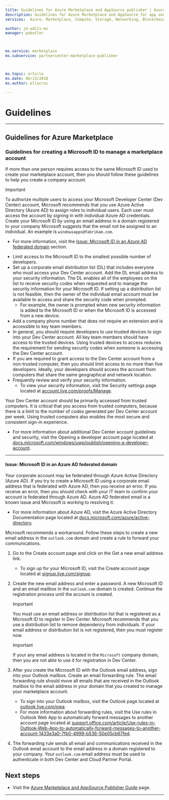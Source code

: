 ```yaml
---
title: Guidelines for Azure Marketplace and AppSource publisher | Azure
description: Guidelines for Azure Marketplace and AppSource for app and service publishers
services:  Azure, Marketplace, Compute, Storage, Networking, Blockchain, Security

author: jm-aditi-ms
manager: pabutler



ms.service: marketplace
ms.subservice: partnercenter-marketplace-publisher



ms.topic: article
ms.date: 06/13/2018
ms.author: ellacroi

---
```


# Guidelines  

<!--
## Guidelines for AppSource  
-->
---

## Guidelines for Azure Marketplace  

### Guidelines for creating a Microsoft ID to manage a marketplace account  
If more than one person requires access to the same Microsoft ID used to create your marketplace account, then you should follow these guidelines to help you create a company account. 

>[!IMPORTANT]
>To authorize multiple users to access your Microsoft Developer Center (Dev Center) account, Microsoft recommends that you use Azure Active Directory (Azure AD) to assign roles to individual users. Each user must access the account by signing in with individual Azure AD credentials. Create your Microsoft ID by using an email address in a domain registered to your company Microsoft suggests that the email not be assigned to an individual. An example is `windowsapps@fabrikam.com`.  
>*   For more information, visit the [Issue: Microsoft ID in an Azure AD federated domain](#issue-microsoft-id-in-an-azure-ad-federated-domain) section.  

*   Limit access to the Microsoft ID to the smallest possible number of developers. 
*   Set up a corporate email distribution list (DL) that includes everyone who must access your Dev Center account. Add the DL email address to your security information. The DL enables all of the employees on the list to receive security codes when requested and to manage the security information for your Microsoft ID. If setting up a distribution list is not feasible, then the owner of the individual email account must be available to access and share the security code when prompted.  
    *   For example, the owner is prompted when new security information is added to the Microsoft ID or when the Microsoft ID is accessed from a new device.  
*   Add a company phone number that does not require an extension and is accessible to key team members.  
*   In general, you should require developers to use trusted devices to sign into your Dev Center account. All key team members should have access to the trusted devices. Using trusted devices to access reduces the requirement for sending security codes when someone is accessing the Dev Center account.  
*   If you are required to grant access to the Dev Center account from a non-trusted computer, then you should limit access to no more than five developers. Ideally, your developers should access the account from computers that share the same geographical and network location.  
*   Frequently review and verify your security information.  
    *   To view your security information, visit the Security settings page located at [account.live.com/proofs/Manage](https://account.live.com/proofs/Manage).

Your Dev Center account should be primarily accessed from trusted computers. It is critical that you access from trusted computers, because there is a limit to the number of codes generated per Dev Center account per week. Using trusted computers also enables the most secure and consistent sign-in experience. 
*   For more information about additional Dev Center account guidelines and security, visit the Opening a developer account page located at [docs.microsoft.com/windows/uwp/publish/opening-a-developer-account](https://docs.microsoft.com/windows/uwp/publish/opening-a-developer-account). 

---

#### Issue: Microsoft ID in an Azure AD federated domain  
Your corporate account may be federated through Azure Active Directory (Azure AD). If you try to create a Microsoft ID using a corporate email address that is federated with Azure AD, then you receive an error. If you receive an error, then you should check with your IT team to confirm your account is federated through Azure AD. Azure AD federated email is a known issue and Microsoft is working to resolving it.  
*   For more information about Azure AD, visit the Azure Active Directory Documentation page located at [docs.microsoft.com/azure/active-directory](https://docs.microsoft.com/azure/active-directory).

Microsoft recommends a workaround. Follow these steps to create a new email address in the `outlook.com` domain and create a rule to forward your communications.  
1.  Go to the Create account page and click on the Get a new email address link. 
    *   To sign up for your Microsoft ID, visit the Create account page located at [signup.live.com/signup](https://signup.live.com/signup).  
2.  Create the new email address and enter a password. A new Microsoft ID and an email mailbox in the `outlook.com` domain is created. Continue the registration process until the account is created.  

    >[!IMPORTANT]
    >You must use an email address or distribution list that is registered as a Microsoft ID to register in Dev Center. Microsoft recommends that you use a distribution list to remove dependency from individuals. If your email address or distribution list is not registered, then you must register now.    

    >[!Important]
    >If your any email address is located in the `Microsoft` company domain, then you are not able to use it for registration in Dev Center.  

3.  After you create the Microsoft ID with the Outlook email address, sign into your Outlook mailbox. Create an email forwarding rule. The email forwarding rule should move all emails that are received in the Outlook mailbox to the email address in your domain that you created to manage your marketplace account.  
    *   To sign into your Outlook mailbox, visit the Outlook page located at [outlook.live.com/owa](https://outlook.live.com/owa).  
    *   For more information about forwarding rules, visit the Use rules in Outlook Web App to automatically forward messages to another account page located at [support.office.com/article/Use-rules-in-Outlook-Web-App-to-automatically-forward-messages-to-another-account-1433e3a0-7fb0-4999-b536-50e05cb67fed](https://support.office.com/article/Use-rules-in-Outlook-Web-App-to-automatically-forward-messages-to-another-account-1433e3a0-7fb0-4999-b536-50e05cb67fed).  

1.  The forwarding rule sends all email and communications received in the Outlook email account to the email address in a domain registered to your company. Your `outlook.com` email address must be used to authenticate in both Dev Center and Cloud Partner Portal.  

## Next steps

*   Visit the [Azure Marketplace and AppSource Publisher Guide](https://docs.microsoft.com/azure/marketplace/marketplace-publishers-guide) page. 
 
---

